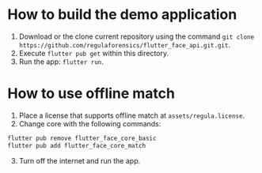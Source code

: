 # How to build the demo application

1. Download or the clone current repository using the command `git clone https://github.com/regulaforensics/flutter_face_api.git.git`.
2. Execute `flutter pub get` within this directory.
3. Run the app: `flutter run`.

# How to use offline match
1. Place a license that supports offline match at `assets/regula.license`.
2. Change core with the following commands:
```bash
flutter pub remove flutter_face_core_basic
flutter pub add flutter_face_core_match
```
3. Turn off the internet and run the app.
